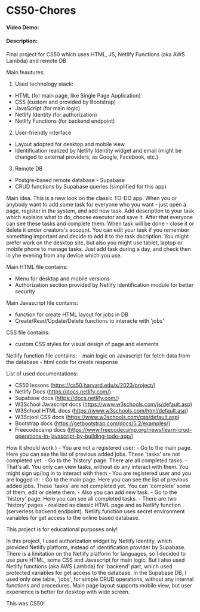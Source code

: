# CS50-Chores
#### Video Demo:  <URL HERE>
#### Description:
Final project for CS50 which uses HTML, JS, Netlify Functions (aka AWS Lambda) and remote DB 

Main feautures:

1. Used technology stack:
  - HTML (for main page, like Single Page Application)
  - CSS (custom and provided by Bootstrap)
  - JavaScript (for main logic) 
  - Netlify Identity (for authorization)
  - Netlify Functions (for backend endpoint) 

2. User-friendly interface
  - Layout adopted for desktop and mobile view
  - Identification realized by Netlify Identity widget and email (might be changed to external providers, as Google, Facebook, etc.)

3. Remote DB
  - Postgre-based remote database - Supabase
  - CRUD functions by Supabase queries (simplified for this app)

Main idea.
  This is a new look on the classic TO-DO app. When you or anybody want to add some task for everyone who you want - just open a page, register in the system, and add new task. 
  Add description to your task which explains what to do, choose executor and save it. After that everyone can see these tasks and complete them. 
  When task will be done - close it or delete it under creators's account. You can edit your task if you remember something important and decide to add it to the task dscription.
  You might prefer work on the desktop site, but also you might use tablet, laptop or mobile phone to manage tasks. 
  Just add task during a day, and check then in yhe evening from any device which you use.

Main HTML file contains:
  - Menu for desktop and mobile versions
  - Authorization section provided by Netlify Identification module for better security

Main Javascript file contains:
  - function for create HTML layout for jobs in DB
  - Create/Read/Update/Delete functions to interacte with 'jobs'

CSS file contains:
  - custom CSS styles for visual design of page and elements
	
Netlify function file contains:
	- main logic on Javascript for fetch data from the database
	- html code for create response

List of used documentations:
  - CS50 lessons (https://cs50.harvard.edu/x/2023/project/)
  - Netlify Docs (https://docs.netlify.com/)
  - Supabase docs (https://docs.netlify.com/)
  - W3School Javascript docs (https://www.w3schools.com/js/default.asp)
  - W3School HTML docs (https://www.w3schools.com/html/default.asp)
  - W3Scjool CSS docs (https://www.w3schools.com/css/default.asp)
  - Bootstrap docs (https://getbootstrap.com/docs/5.2/examples/)
  - Freecodecamp docs (https://www.freecodecamp.org/news/learn-crud-operations-in-javascript-by-building-todo-app/) 

How it should work )
	- You are not a registered user:
		- Go to the main page. Here you can see the list of previous added jobs. These 'tasks' are not completed yet. 
		- Go to the 'history' page. There are all completed tasks.
		- That's all. You only can view tasks, without do any interact with them. You might sign up/log in to interact with them
	- You are registered user and you are logged in:
		- Go to the main page. Here you can see the list of previous added jobs. These 'tasks' are not completed yet. You can 'complete' some of them, edit or delete them.
		- Also you can add new task.
		- Go to the 'history' page. Here you can see all completed tasks.
	- There are two 'history' pages - realized as classic HTML page and as Netlify function (serverless backend endpoint). 
Netlify function uses secret environment variables for get access to the online based database.

This project is for educational purposes only! 

In this project, I used authorization widget by Netlify Identity, which provided Netlify platform, instead of identification provider by Supabase.
There is a limitation on the Netlify platform for languages, so I decided to use pure HTML, some CSS and Javascript for main logic. 
But I also used Netlify functions (aka AWS Lambda) for 'backend' part, which used protected variables for get access to the database.
In the Supabase DB, I used only one table, 'jobs', for simple CRUD operations, without any internal functions and procedures.
Main page layout supports mobile view, but user experience is better for desktop with wide screen.

This was CS50!
